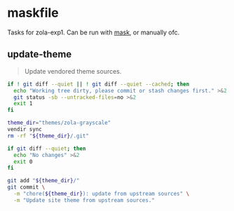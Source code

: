 # maskfile

Tasks for zola-exp1. Can be run with
[mask](https://github.com/jacobdeichert/mask), or manually ofc.

## update-theme

> Update vendored theme sources.

``` sh
if ! git diff --quiet || ! git diff --quiet --cached; then
  echo "Working tree dirty, please commit or stash changes first." >&2
  git status -sb --untracked-files=no >&2
  exit 1
fi

theme_dir="themes/zola-grayscale"
vendir sync
rm -rf "${theme_dir}/.git"

if git diff --quiet; then
  echo "No changes" >&2
  exit 0
fi

git add "${theme_dir}/"
git commit \
  -m "chore(${theme_dir}): update from upstream sources" \
  -m "Update site theme from upstream sources."
```
